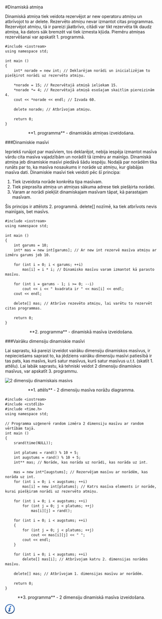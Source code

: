 #Dinamiskā atmiņa

Dinamiskā atmiņa tiek veidota rezervējot ar new operatoru atmiņu un atbrīvojot to ar delete. Rezervēto atmiņu nevar izmantot citas programmas. Rezervējot atmiņu, tā ir pareizi jāatbrīvo, citādi var tikt rezervēta tik daudz atmiņa, ka dators sāk bremzēt vai tiek izmesta kļūda. Piemēru atmiņas rezervēšanai var apskatīt 1. programmā.

```
#include <iostream>
using namespace std;

int main ()
{
    int* norade = new int; // Deklarējam norādi un inicializējam to piešķirot norādi uz rezervēto atmiņu.

    *norade = 15; // Rezervētajā atmiņā ieliekam 15.
    *norade *= 4; // Rezervētajā atmiņā esošajam skaitlim piereizinām 4.
    cout << *norade << endl; // Izvada 60.

    delete norade; // Atbrīvojam atmiņu.

    return 0;
}
```

<center>**1. programma** - dinamiskās atmiņas izveidošana.</center> 

###Dinamiskie masīvi

Iepriekš runājot par masīviem, tos deklarējot, nebija iespēja izmantot masīva vārdu cita masīva vajadzībām un norādīt tā izmēru ar mainīgo. Dinamiskā atmiņa jeb dinamiskie masīvi piedāvā šādu iespēju. Nodaļā par norādēm tika runāts par to, ka masīva nosaukums ir norāde uz atmiņu, kur glabājas masīva dati. Dinamiskie masīvi tiek veidoti pēc šī principa:

1. Tiek izveidota norāde konkrēta tipa masīvam.
1. Tiek pieprasīta atmiņa un atmiņas sākuma adrese tiek piešķirta norādei.
1. Varam ar norādi piekļūt dinamiskajam masīvam tāpat, kā parastajam masīvam.


Šis princips ir attēlots 2. programmā. delete[] nozīmē, ka tiek atbrīvots nevis mainīgais, bet masīvs.

```
#include <iostream>
using namespace std;

int main ()
{
    int garums = 10;
    int* mas = new int[garums]; // Ar new int rezervē masīva atmiņu ar izmēru garums jeb 10.

    for (int i = 0; i < garums; ++i)
        mas[i] = i * i; // Dinamisko masīvu varam izmantot kā parasto masīvu.

    for (int i = garums - 1; i >= 0; --i)
        cout << i << " kvadrata ir " << mas[i] << endl;
    cout << endl;

    delete[] mas; // Atbrīvo rezevēto atmiņu, lai varētu to rezervēt citas programmas.

    return 0;
}
```

<center>**2. programma** - dinamiskā masīva izveidošana.</center> 

###Vairāku dimensiju dinamiskie masīvi

Lai saprastu, kā pareizi izveidot vairāku dimensiju dinamiskos masīvus, ir nepieciešams saprast to, ka jēdziens vairāku dimensiju masīvi patiesībā ir tas pats, kas masīvs, kurš satur masīvus, kurš satur masīvus u.t.t. (skatīt 1. attēlu). Lai labāk saprastu, kā tehniski veidot 2 dimensiju dinamiskos masīvus, var apskatīt 3. programmu.

![2 dimensiju dinamiskais masivs](/media/theory/masivs_dinamisks.png)

<center>**1. attēls** - 2 dimensiju masīva norāžu diagramma.</center> 

```
#include <iostream>
#include <cstdlib>
#include <time.h>
using namespace std;

// Programma uzģenerē random izmēra 2 dimensiju masīvu ar random vērtībām tajā.
int main ()
{
    srand(time(NULL));

    int platums = rand() % 10 + 5;
    int augstums = rand() % 10 + 5;
    int** mas; // Norāde, kas norāda uz norādi, kas norāda uz int.

    mas = new int*[augstums]; // Rezervējam masīvu ar norādēm, kas norāda uz int.
    for (int i = 0; i < augstums; ++i)
        mas[i] = new int[platums]; // Katrs masīva elements ir norāde, kurai piešķiram norādi uz rezervēto atmiņu.

    for (int i = 0; i < augstums; ++i)
        for (int j = 0; j < platums; ++j)
            mas[i][j] = rand();

    for (int i = 0; i < augstums; ++i)
    {
        for (int j = 0; j < platums; ++j)
            cout << mas[i][j] << " ";
        cout << endl;
    }

    for (int i = 0; i < augstums; ++i)
        delete[] mas[i]; // Atbrīvojam katru 2. dimensijas norādes masīvu.

    delete[] mas; // Atbrīvojam 1. dimensijas masīvu ar norādēm.

    return 0;
}

```

<center>**3. programma** - 2 dimensiju dinamiskā masīva izveidošana.</center> 

<a href="http://www.cplusplus.com/doc/tutorial/dynamic/" target="_blank">![Vairāk informācija](/media/theory/information.png)</a>